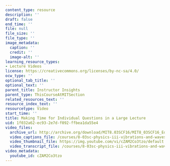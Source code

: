 ```yaml
---
content_type: resource
description: ''
draft: false
end_time: ''
file: null
file_size: ''
file_type: ''
image_metadata:
  caption: ''
  credit: ''
  image-alt: ''
learning_resource_types:
- Lecture Videos
license: https://creativecommons.org/licenses/by-nc-sa/4.0/
ocw_type: ''
optional_tab_title: ''
optional_text: ''
parent_title: Instructor Insights
parent_type: ThisCourseAtMITSection
related_resources_text: ''
resource_index_text: ''
resourcetype: Video
start_time: ''
title: Making Time for Individual Questions in a Large Lecture
uid: 1f032a62-ec93-2e7d-f092-ffbea1da55e4
video_files:
  archive_url: http://archive.org/download/MIT8.03SCF16/MIT8_03SCF16_Educator02_Taking_Breaks_300k.mp4
  video_captions_file: /courses/8-03sc-physics-iii-vibrations-and-waves-fall-2016/347ba0c943f75eb681fa6eb3268c9830_cZAM2Co3tzo.vtt
  video_thumbnail_file: https://img.youtube.com/vi/cZAM2Co3tzo/default.jpg
  video_transcript_file: /courses/8-03sc-physics-iii-vibrations-and-waves-fall-2016/3b8876b41492ed64b206c657d88582d5_cZAM2Co3tzo.pdf
video_metadata:
  youtube_id: cZAM2Co3tzo
---
```


